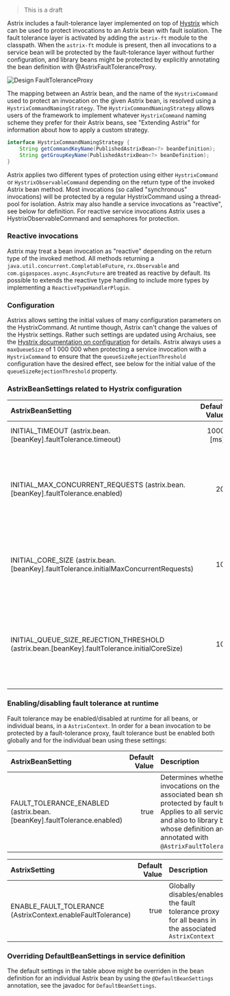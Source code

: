 > This is a draft

Astrix includes a fault-tolerance layer implemented on top of [Hystrix](https://github.com/Netflix/Hystrix) which can be used to protect invocations to an Astrix bean with fault isolation. The fault tolerance layer is activated by adding the `astrix-ft` module to the classpath. When the `astrix-ft` module is present, then all invocations to a service bean will be protected by the fault-tolerance layer without further configuration, and library beans might be protected by explicitly annotating the bean definition with @AstrixFaultToleranceProxy.

![Design FaultToleranceProxy](images/bean-fault-tolerance-design.png)

The mapping between an Astrix bean, and the name of the `HystrixCommand` used to protect an invocation on the given Astrix bean, is resolved using a `HystrixCommandNamingStrategy`. The `HystrixCommandNamingStrategy` allows users of the framework to implement whatever `HystrixCommand` naming scheme they prefer for their Astrix beans, see "Extending Astrix" for information about how to apply a custom strategy.

```java
interface HystrixCommandNamingStrategy {
    String getCommandKeyName(PublishedAstrixBean<?> beanDefinition);
	String getGroupKeyName(PublishedAstrixBean<?> beanDefinition);
}
```
Astrix applies two different types of protection using either `HystrixCommand` or `HystrixObservableCommand` depending on the return type of the invoked Astrix bean method. Most invocations (so called "synchronous" invocations) will be protected by a regular HystrixCommand using a thread-pool for isolation. Astrix may also handle a service invocations as "reactive", see below for definition. For reactive service invocations Astrix uses a HystrixObservableCommand and semaphores for protection.

### Reactive invocations
Astrix may treat a bean invocation as "reactive" depending on the return type of the invoked method. All methods returning a `java.util.concurrent.CompletableFuture`, `rx.Observable` and `com.gigaspaces.async.AsyncFuture` are treated as reactive by default. Its possible to extends the reactive type handling to include more types by implementing a `ReactiveTypeHandlerPlugin`.

### Configuration
Astrixs allows setting the initial values of many configuration parameters on the HystrixCommand. At runtime though, Astrix can't change the values of the Hystrix settings. Rather such settings are updated using Archaius, see the [Hystrix documentation on configuration](https://github.com/Netflix/Hystrix/wiki/Configuration) for details. Astrix always uses a `maxQueueSize` of 1 000 000 when protecting a service invocation with a `HystrixCommand` to ensure that the `queueSizeRejectionThreshold` configuration have the desired effect, see below for the initial value of the `queueSizeRejectionThreshold` property.

### AstrixBeanSettings related to Hystrix configuration
AstrixBeanSetting                       | Default Value    | Description 
:-------------------------------------- | ----------------:|:--------------
INITIAL_TIMEOUT (astrix.bean.[beanKey].faultTolerance.timeout) | 1000 [ms]        | The initial timeout used when protecting a bean invocation with Hystrix
INITIAL_MAX_CONCURRENT_REQUESTS (astrix.bean.[beanKey].faultTolerance.enabled) | 20               | Defines the initial "maxConcurrentRequests" when semaphore isolation is used to protect invocations to the associated bean, i.e. the maximum number of concurrent requests before the fault-tolerance layer starts rejecting invocations
INITIAL_CORE_SIZE (astrix.bean.[beanKey].faultTolerance.initialMaxConcurrentRequests) | 10               | Defines the initial "coreSize" when thread isolation is used to protect invocations to the associated bean, i.e. the number of threads in the bulkhead associated with a synchronous service invocation.
INITIAL_QUEUE_SIZE_REJECTION_THRESHOLD  (astrix.bean.[beanKey].faultTolerance.initialCoreSize) | 10 |  Defines the initial "queueSizeRejectionThreshold" for the queue when thread isolation is used to protect invocations to the associated bean, i.e. number of pending service invocations allowed in the queue to a thread-pool (bulkhead) before starting to reject invocations.

### Enabling/disabling fault tolerance at runtime
Fault tolerance may be enabled/disabled at runtime for all beans, or individual beans, in a `AstrixContext`. In order for a bean invocation to be protected by a fault-tolerance proxy, fault tolerance bust be enabled both globally and for the individual bean using these settings:


AstrixBeanSetting                       | Default Value    | Description 
:-------------------------------------- | ----------------:|:--------------
FAULT_TOLERANCE_ENABLED  (astrix.bean.[beanKey].faultTolerance.enabled) | true             | Determines whether invocations on the associated bean should be protected by fault tolerance. Applies to all service beans, and also to library beans whose definition are annotated with `@AstrixFaultToleranceProxy`.


AstrixSetting                           | Default Value    | Description 
:-------------------------------------- | ----------------:|:--------------
ENABLE_FAULT_TOLERANCE (AstrixContext.enableFaultTolerance)| true             | Globally disables/enables the fault tolerance proxy for all beans in the associated `AstrixContext`

### Overriding DefaultBeanSettings in service definition
The default settings in the table above might be overriden in the bean definition for an individual Astrix bean by using the `@DefaultBeanSettings` annotation, see the javadoc for `DefaultBeanSettings`.


